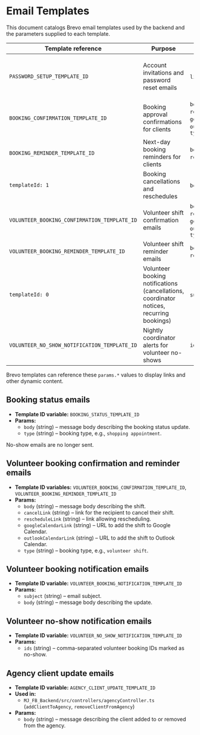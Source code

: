 # Email Templates

This document catalogs Brevo email templates used by the backend and the
parameters supplied to each template.

| Template reference | Purpose | Params | Used in |
| ------------------- | ------- | ------ | ------- |
| `PASSWORD_SETUP_TEMPLATE_ID` | Account invitations and password reset emails | `link`, `token` | `authController.ts`, `agencyController.ts`, `admin/staffController.ts`, `admin/adminStaffController.ts`, `volunteerController.ts`, `userController.ts` |
| `BOOKING_CONFIRMATION_TEMPLATE_ID` | Booking approval confirmations for clients | `body`, `cancelLink`, `rescheduleLink`, `googleCalendarLink`, `outlookCalendarLink`, `type` | `bookingController.ts` |
| `BOOKING_REMINDER_TEMPLATE_ID` | Next-day booking reminders for clients | `body`, `cancelLink`, `rescheduleLink`, `type` | `bookingReminderJob.ts` |
| `templateId: 1` | Booking cancellations and reschedules | `body`, `type` | `bookingController.ts` |
| `VOLUNTEER_BOOKING_CONFIRMATION_TEMPLATE_ID` | Volunteer shift confirmation emails | `body`, `cancelLink`, `rescheduleLink`, `googleCalendarLink`, `outlookCalendarLink`, `type` | `volunteerBookingController.ts` |
| `VOLUNTEER_BOOKING_REMINDER_TEMPLATE_ID` | Volunteer shift reminder emails | `body`, `cancelLink`, `rescheduleLink`, `type` | `volunteerShiftReminderJob.ts` |
| `templateId: 0` | Volunteer booking notifications (cancellations, coordinator notices, recurring bookings) | `subject`, `body` | `volunteerBookingController.ts` |
| `VOLUNTEER_NO_SHOW_NOTIFICATION_TEMPLATE_ID` | Nightly coordinator alerts for volunteer no-shows | `ids` | `volunteerNoShowCleanupJob.ts` |

Brevo templates can reference these `params.*` values to display links and other
dynamic content.

## Booking status emails

- **Template ID variable:** `BOOKING_STATUS_TEMPLATE_ID`
- **Params:**
  - `body` (string) – message body describing the booking status update.
  - `type` (string) – booking type, e.g., `shopping appointment`.

No-show emails are no longer sent.

## Volunteer booking confirmation and reminder emails

- **Template ID variables:** `VOLUNTEER_BOOKING_CONFIRMATION_TEMPLATE_ID`, `VOLUNTEER_BOOKING_REMINDER_TEMPLATE_ID`
- **Params:**
  - `body` (string) – message body describing the shift.
  - `cancelLink` (string) – link for the recipient to cancel their shift.
  - `rescheduleLink` (string) – link allowing rescheduling.
  - `googleCalendarLink` (string) – URL to add the shift to Google Calendar.
  - `outlookCalendarLink` (string) – URL to add the shift to Outlook Calendar.
  - `type` (string) – booking type, e.g., `volunteer shift`.

## Volunteer booking notification emails

- **Template ID variable:** `VOLUNTEER_BOOKING_NOTIFICATION_TEMPLATE_ID`
- **Params:**
  - `subject` (string) – email subject.
  - `body` (string) – message body describing the update.

## Volunteer no-show notification emails

- **Template ID variable:** `VOLUNTEER_NO_SHOW_NOTIFICATION_TEMPLATE_ID`
- **Params:**
  - `ids` (string) – comma-separated volunteer booking IDs marked as no-show.

## Agency client update emails

- **Template ID variable:** `AGENCY_CLIENT_UPDATE_TEMPLATE_ID`
- **Used in:**
  - `MJ_FB_Backend/src/controllers/agencyController.ts` (`addClientToAgency`, `removeClientFromAgency`)
- **Params:**
  - `body` (string) – message describing the client added to or removed from the agency.


